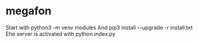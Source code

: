 # megafon
Start with python3 -m venv modules
And pip3 install --upgrade -r install.txt
Еhe server is activated with python index.py
